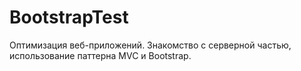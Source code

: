 # BootstrapTest

Оптимизация веб-приложений. Знакомство с серверной частью, использование паттерна MVC и Bootstrap.
